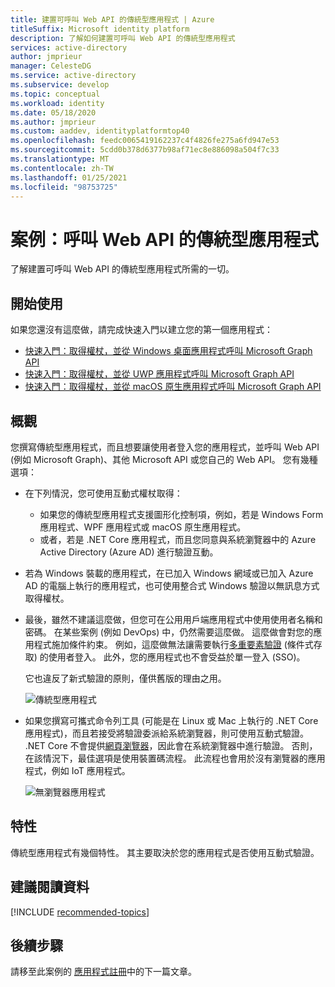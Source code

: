 ```yaml
---
title: 建置可呼叫 Web API 的傳統型應用程式 | Azure
titleSuffix: Microsoft identity platform
description: 了解如何建置可呼叫 Web API 的傳統型應用程式
services: active-directory
author: jmprieur
manager: CelesteDG
ms.service: active-directory
ms.subservice: develop
ms.topic: conceptual
ms.workload: identity
ms.date: 05/18/2020
ms.author: jmprieur
ms.custom: aaddev, identityplatformtop40
ms.openlocfilehash: feedc0065419162237c4f4826fe275a6fd947e53
ms.sourcegitcommit: 5cdd0b378d6377b98af71ec8e886098a504f7c33
ms.translationtype: MT
ms.contentlocale: zh-TW
ms.lasthandoff: 01/25/2021
ms.locfileid: "98753725"
---
```

# <a name="scenario-desktop-app-that-calls-web-apis"></a>案例：呼叫 Web API 的傳統型應用程式

了解建置可呼叫 Web API 的傳統型應用程式所需的一切。

## <a name="get-started"></a>開始使用

如果您還沒有這麼做，請完成快速入門以建立您的第一個應用程式：

- [快速入門：取得權杖，並從 Windows 桌面應用程式呼叫 Microsoft Graph API](./quickstart-v2-windows-desktop.md)
- [快速入門：取得權杖，並從 UWP 應用程式呼叫 Microsoft Graph API](./quickstart-v2-uwp.md)
- [快速入門：取得權杖，並從 macOS 原生應用程式呼叫 Microsoft Graph API](./quickstart-v2-ios.md)

## <a name="overview"></a>概觀

您撰寫傳統型應用程式，而且想要讓使用者登入您的應用程式，並呼叫 Web API (例如 Microsoft Graph)、其他 Microsoft API 或您自己的 Web API。 您有幾種選項：

- 在下列情況，您可使用互動式權杖取得：

  - 如果您的傳統型應用程式支援圖形化控制項，例如，若是 Windows Form 應用程式、WPF 應用程式或 macOS 原生應用程式。
  - 或者，若是 .NET Core 應用程式，而且您同意與系統瀏覽器中的 Azure Active Directory (Azure AD) 進行驗證互動。

- 若為 Windows 裝載的應用程式，在已加入 Windows 網域或已加入 Azure AD 的電腦上執行的應用程式，也可使用整合式 Windows 驗證以無訊息方式取得權杖。
- 最後，雖然不建議這麼做，但您可在公用用戶端應用程式中使用使用者名稱和密碼。 在某些案例 (例如 DevOps) 中，仍然需要這麼做。 這麼做會對您的應用程式施加條件約束。 例如，這麼做無法讓需要執行[多重要素驗證](../authentication/concept-mfa-howitworks.md) (條件式存取) 的使用者登入。 此外，您的應用程式也不會受益於單一登入 (SSO)。

  它也違反了新式驗證的原則，僅供舊版的理由之用。

  ![傳統型應用程式](media/scenarios/desktop-app.svg)

- 如果您撰寫可攜式命令列工具 (可能是在 Linux 或 Mac 上執行的 .NET Core 應用程式)，而且若接受將驗證委派給系統瀏覽器，則可使用互動式驗證。 .NET Core 不會提供[網頁瀏覽器](https://aka.ms/msal-net-uses-web-browser)，因此會在系統瀏覽器中進行驗證。 否則，在該情況下，最佳選項是使用裝置碼流程。 此流程也會用於沒有瀏覽器的應用程式，例如 IoT 應用程式。

  ![無瀏覽器應用程式](media/scenarios/device-code-flow-app.svg)

## <a name="specifics"></a>特性

傳統型應用程式有幾個特性。 其主要取決於您的應用程式是否使用互動式驗證。

## <a name="recommended-reading"></a>建議閱讀資料

[!INCLUDE [recommended-topics](../../../includes/active-directory-develop-scenarios-prerequisites.md)]

## <a name="next-steps"></a>後續步驟

請移至此案例的 [應用程式註冊](scenario-desktop-app-registration.md)中的下一篇文章。

